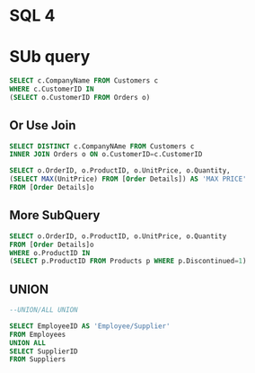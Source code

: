 # SQL 4

# SUb query
```SQL
SELECT c.CompanyName FROM Customers c
WHERE c.CustomerID IN
(SELECT o.CustomerID FROM Orders o)
```

## Or Use Join
```SQL
SELECT DISTINCT c.CompanyNAme FROM Customers c
INNER JOIN Orders o ON o.CustomerID=c.CustomerID

SELECT o.OrderID, o.ProductID, o.UnitPrice, o.Quantity,
(SELECT MAX(UnitPrice) FROM [Order Details]) AS 'MAX PRICE'
FROM [Order Details]o
```

## More SubQuery
```SQL
SELECT o.OrderID, o.ProductID, o.UnitPrice, o.Quantity
FROM [Order Details]o
WHERE o.ProductID IN
(SELECT p.ProductID FROM Products p WHERE p.Discontinued=1)
```

## UNION
```SQL
--UNION/ALL UNION

SELECT EmployeeID AS 'Employee/Supplier'
FROM Employees
UNION ALL
SELECT SupplierID
FROM Suppliers
```

